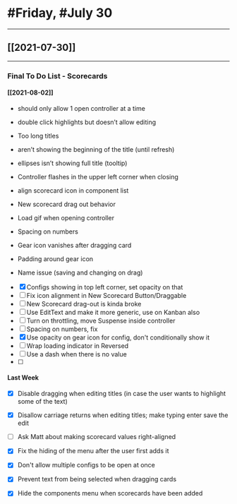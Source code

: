 # #Friday, #July 30
---

## [[2021-07-30]]

---

### Final To Do List - Scorecards


#### [[2021-08-02]]

-   should only allow 1 open controller at a time
-   double click highlights but doesn’t allow editing
-   Too long titles

- aren’t showing the beginning of the title (until refresh)  
- ellipses isn’t showing full title (tooltip)

-   Controller flashes in the upper left corner when closing
-   align scorecard icon in component list
-   New scorecard drag out behavior
-   Load gif when opening controller
-   Spacing on numbers
-   Gear icon vanishes after dragging card
-   Padding around gear icon
-   Name issue (saving and changing on drag)





- [x] Configs showing in top left corner, set opacity on that 
- [ ] Fix icon alignment in New Scorecard Button/Draggable
- [ ] New Scorecard drag-out is kinda broke
- [ ] Use EditText and make it more generic, use on Kanban also
- [ ] Turn on throttling, move Suspense inside controller
- [ ] Spacing on numbers, fix
- [x] Use opacity on gear icon for config, don't conditionally show it
- [ ] Wrap loading indicator in Reversed
- [ ] Use a dash when there is no value
- [ ] 



#### Last Week


- [x] Disable dragging when editing titles (in case the user wants to highlight some of the text)
- [x] Disallow carriage returns when editing titles; make typing enter save the edit
- [ ] Ask Matt about making scorecard values right-aligned
- [x] Fix the hiding of the menu after the user first adds it
- [x] Don't allow multiple configs to be open at once
- [x] Prevent text from being selected when dragging cards
- [x] Hide the components menu when scorecards have been added



